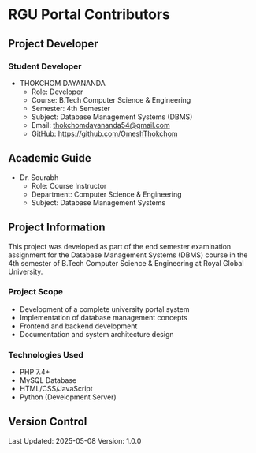 # RGU Portal Contributors

## Project Developer

### Student Developer
- THOKCHOM DAYANANDA
  - Role: Developer
  - Course: B.Tech Computer Science & Engineering
  - Semester: 4th Semester
  - Subject: Database Management Systems (DBMS)
  - Email: thokchomdayananda54@gmail.com
  - GitHub: https://github.com/OmeshThokchom

## Academic Guide
- Dr. Sourabh
  - Role: Course Instructor
  - Department: Computer Science & Engineering
  - Subject: Database Management Systems

## Project Information
This project was developed as part of the end semester examination assignment for the Database Management Systems (DBMS) course in the 4th semester of B.Tech Computer Science & Engineering at Royal Global University.

### Project Scope
- Development of a complete university portal system
- Implementation of database management concepts
- Frontend and backend development
- Documentation and system architecture design

### Technologies Used
- PHP 7.4+
- MySQL Database
- HTML/CSS/JavaScript
- Python (Development Server)

## Version Control
Last Updated: 2025-05-08
Version: 1.0.0